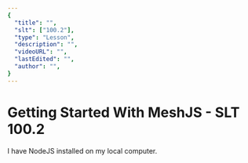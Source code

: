 ```yaml
---
{
  "title": "",
  "slt": ["100.2"],
  "type": "Lesson",
  "description": "",
  "videoURL": "",
  "lastEdited": "",
  "author": "",
}
---
```


# Getting Started With MeshJS - SLT 100.2

I have NodeJS installed on my local computer.